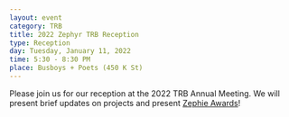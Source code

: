 ```yaml
---
layout: event
category: TRB
title: 2022 Zephyr TRB Reception
type: Reception
day: Tuesday, January 11, 2022
time: 5:30 - 8:30 PM
place: Busboys + Poets (450 K St)
---
```

Please join us for our reception at the 2022 TRB Annual Meeting.  We will present brief updates on projects and present <a href="/awards/">Zephie Awards</a>!